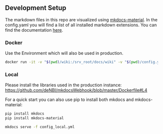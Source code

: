 ## Development Setup

The markdown files in this repo are visualized using [mkdocs-material](https://squidfunk.github.io/mkdocs-material/specimen/).
In the config.yaml you will find a list of all installed markdown extensions. You can find the documentation 
[here](https://squidfunk.github.io/mkdocs-material/extensions/admonition/).


### Docker

Use the Environment which will also be used in production.

~~~BASH
docker run -it -v "$(pwd)/wiki:/srv_root/docs/wiki" -v "$(pwd)/config.yml:/config.yml" -p "8000:8000"  --entrypoint="mkdocs" denbicloud/mkdocswebhook:2.3.11 serve -f /config.yml --dev-addr 0.0.0.0:8000
~~~


### Local

Please install the libraries used in the production instance:
https://github.com/deNBI/mkdocsWebhook/blob/master/Dockerfile#L4

For a quick start you can also use pip to install both mkdocs and mkdocs-material:

~~~BASH
pip install mkdocs
pip install mkdocs-material
~~~

~~~BASH
mkdocs serve -f config_local.yml
~~~
